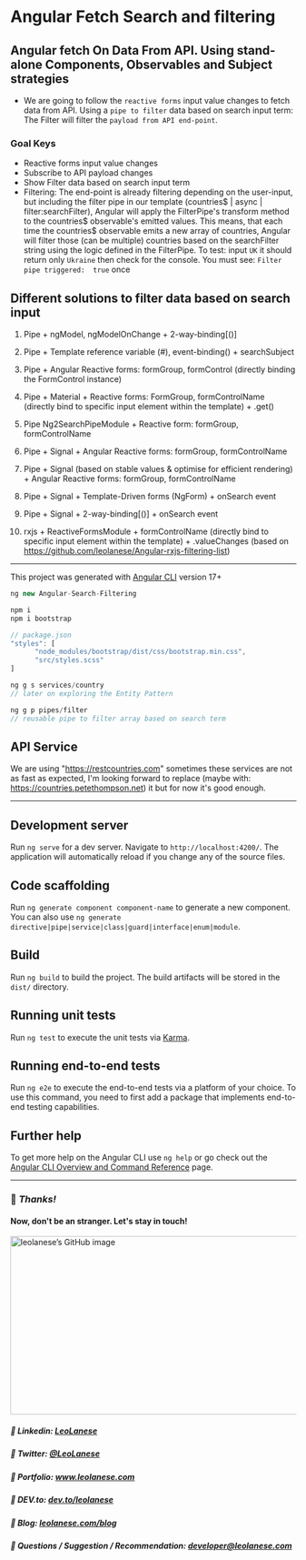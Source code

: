 # Angular Fetch Search and filtering

## Angular fetch On Data From API. Using stand-alone Components, Observables and Subject strategies

- We are going to follow the `reactive forms` input value changes to fetch data from API. Using a `pipe to filter` data based on search input term: The Filter will filter the `payload from API end-point`.

### Goal Keys

- Reactive forms input value changes
- Subscribe to API payload changes
- Show Filter data based on search input term
- Filtering: The end-point is already filtering depending on the user-input, but including the filter pipe in our template (countries$ | async | filter:searchFilter), Angular will apply the FilterPipe's transform method to the countries$ observable's emitted values. This means, that each time the countries$ observable emits a new array of countries, Angular will filter those (can be multiple) countries based on the searchFilter string using the logic defined in the FilterPipe. To test: input `UK` it should return only `Ukraine` then check for the console. You must see: `Filter pipe triggered:  true` once 

## Different solutions to filter data based on search input

1) Pipe + ngModel, ngModelOnChange + 2-way-binding[()]

2) Pipe + Template reference variable (#), event-binding() + searchSubject

3) Pipe + Angular Reactive forms: formGroup, formControl (directly binding the FormControl instance)

4) Pipe + Material + Reactive forms: FormGroup, formControlName (directly bind to specific input element within the template) + .get()

5) Pipe Ng2SearchPipeModule + Reactive form: formGroup, formControlName

6) Pipe + Signal + Angular Reactive forms: formGroup, formControlName

7) Pipe + Signal (based on stable values & optimise for efficient rendering) + Angular Reactive forms: formGroup, formControlName

8) Pipe + Signal + Template-Driven forms (NgForm) + onSearch event 

9) Pipe + Signal + 2-way-binding[()] + onSearch event

10) rxjs + ReactiveFormsModule + formControlName (directly bind to specific input element within the template) + .valueChanges
(based on https://github.com/leolanese/Angular-rxjs-filtering-list)

---

This project was generated with [Angular CLI](https://github.com/angular/angular-cli) version 17+

```js
ng new Angular-Search-Filtering

npm i
npm i bootstrap
```

```js
// package.json
"styles": [
      "node_modules/bootstrap/dist/css/bootstrap.min.css",
      "src/styles.scss"
]
```

```js
ng g s services/country
// later on exploring the Entity Pattern

ng g p pipes/filter
// reusable pipe to filter array based on search term
```

## API Service

We are using "https://restcountries.com" sometimes these services are not as fast as expected, I'm looking forward to replace (maybe with: https://countries.petethompson.net) it but for now it's good enough.

---

## Development server

Run `ng serve` for a dev server. Navigate to `http://localhost:4200/`. The application will automatically reload if you change any of the source files.

## Code scaffolding

Run `ng generate component component-name` to generate a new component. You can also use `ng generate directive|pipe|service|class|guard|interface|enum|module`.

## Build

Run `ng build` to build the project. The build artifacts will be stored in the `dist/` directory.

## Running unit tests

Run `ng test` to execute the unit tests via [Karma](https://karma-runner.github.io).

## Running end-to-end tests

Run `ng e2e` to execute the end-to-end tests via a platform of your choice. To use this command, you need to first add a package that implements end-to-end testing capabilities.

## Further help

To get more help on the Angular CLI use `ng help` or go check out the [Angular CLI Overview and Command Reference](https://angular.io/cli) page.

---
### :100: <i>Thanks!</i>
#### Now, don't be an stranger. Let's stay in touch!

<a href="https://github.com/leolanese" target="_blank" rel="noopener noreferrer">
  <img src="https://scastiel.dev/api/image/leolanese?dark&removeLink" alt="leolanese’s GitHub image" width="600" height="314" />
</a>

##### :radio_button: Linkedin: <a href="https://www.linkedin.com/in/leolanese/" target="_blank">LeoLanese</a>
##### :radio_button: Twitter: <a href="https://twitter.com/LeoLanese" target="_blank">@LeoLanese</a>
##### :radio_button: Portfolio: <a href="https://www.leolanese.com" target="_blank">www.leolanese.com</a>
##### :radio_button: DEV.to: <a href="https://www.dev.to/leolanese" target="_blank">dev.to/leolanese</a>
##### :radio_button: Blog: <a href="https://www.leolanese.com/blog" target="_blank">leolanese.com/blog</a>
##### :radio_button: Questions / Suggestion / Recommendation: developer@leolanese.com

